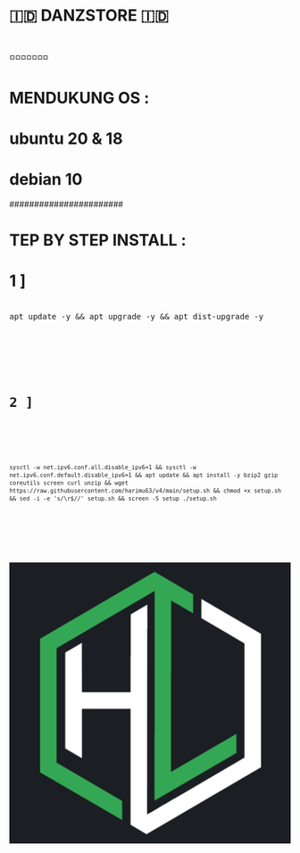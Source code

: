 # 🇮🇩 DANZSTORE 🇮🇩
# ▫️▫️▫️▫️▫️▫️▫️
# MENDUKUNG OS : 
# ubuntu 20 & 18
# debian 10
#######################
# TEP BY STEP INSTALL :
#
# 1 ]
#
<pre>apt update -y && apt upgrade -y && apt dist-upgrade -y<code></pre>
#
# 2 ]
#
<pre><code>sysctl -w net.ipv6.conf.all.disable_ipv6=1 && sysctl -w net.ipv6.conf.default.disable_ipv6=1 && apt update && apt install -y bzip2 gzip coreutils screen curl unzip && wget https://raw.githubusercontent.com/harimu63/v4/main/setup.sh && chmod +x setup.sh && sed -i -e 's/\r$//' setup.sh && screen -S setup ./setup.sh</code></pre>

#
![This is an image](https://raw.githubusercontent.com/harimu63/v4/main/images.png)
